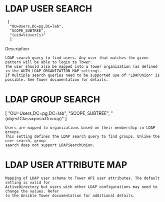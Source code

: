 # LDAP USER SEARCH


     [
      "OU=Users,DC=pg,DC=lab",
      "SCOPE_SUBTREE",
      "(uid=%(user)s)"
      ]

Description

    LDAP search query to find users. Any user that matches the given pattern will be able to login to Tower.
    The user should also be mapped into a Tower organization (as defined in the AUTH_LDAP_ORGANIZATION_MAP setting).
    If multiple search queries need to be supported use of "LDAPUnion" is possible. See Tower documentation for details.



# LDAP GROUP SEARCH

[
 "OU=Users,DC=pg,DC=lab",
 "SCOPE_SUBTREE",
 "(objectClass=posixGrooup)"
]

    Users are mapped to organizations based on their membership in LDAP groups. 
    This setting defines the LDAP search query to find groups. Unlike the user search, group
    search does not support LDAPSearchUnion.



# LDAP USER ATTRIBUTE MAP


    Mapping of LDAP user schema to Tower API user attributes. The default setting is valid for
    ActiveDirectory but users with other LDAP configurations may need to change the values. Refer 
    to the Ansible Tower documentation for additional details.

